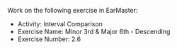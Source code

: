 Work on the following exercise in EarMaster:
- Activity: Interval Comparison
- Exercise Name: Minor 3rd & Major 6th - Descending
- Exercise Number: 2.6
